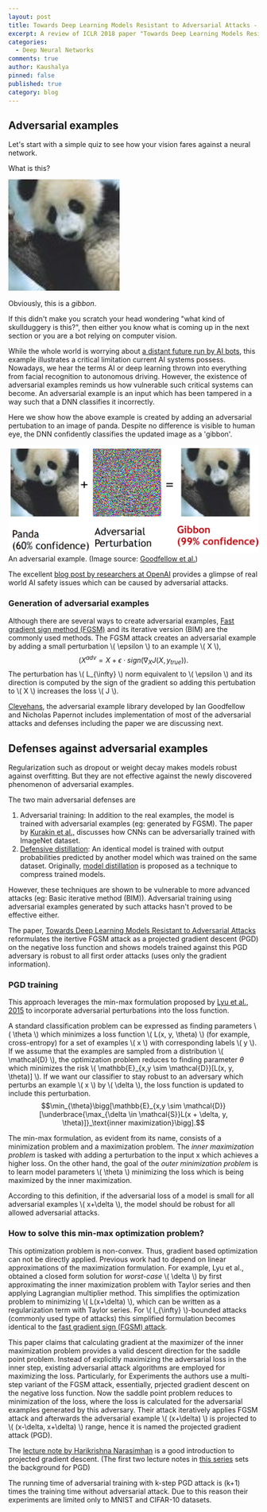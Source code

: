 ```yaml
---
layout: post
title: Towards Deep Learning Models Resistant to Adversarial Attacks - A review
excerpt: A review of ICLR 2018 paper "Towards Deep Learning Models Resistant to Adversarial Attacks"
categories:
  - Deep Neural Networks
comments: true
author: Kaushalya
pinned: false
published: true
category: blog
---
```


## Adversarial examples

Let's start with a simple quiz to see how your vision fares against a neural network.

What is this?

![guess][gibbon]

Obviously, this is a *gibbon*.

If this didn't make you scratch your head wondering "what kind of skullduggery is this?", then either you know what is coming up in the next section or you are a bot relying on computer vision.

While the whole world is worrying about [a distant future run by AI bots](https://futurism.com/father-artificial-intelligence-singularity-decades-away/), this example illustrates a critical limitation current AI systems possess.
Nowadays, we hear the terms AI or deep learning thrown into everything from facial recognition to autonomous driving. However, the existence of adversarial examples reminds us how vulnerable such critical systems can become. An adversarial example is an input which has been tampered in a way such that a DNN classifies it incorrectly.

Here we show how the above example is created by adding an adversarial pertubation to an image of panda. Despite no difference is visible to human eye, the DNN confidently classifies the updated image as a 'gibbon'.

![adversarial example][adv-panda]
An adversarial example. (Image source: [Goodfellow et al.](https://arxiv.org/abs/1412.6572))

The excellent [blog post by researchers at OpenAI](https://blog.openai.com/adversarial-example-research/) provides a glimpse of real world AI safety issues which can be caused by adversarial attacks.

### Generation of adversarial examples
Although there are several ways to create adversarial examples, [Fast gradient sign method (FGSM)](https://arxiv.org/abs/1412.6572) and its iterative version (BIM) are the commonly used methods. The FGSM attack creates an adversarial example by adding a small perturbation \\( \epsilon \\) to an example \\( X \\),
$$( X^{adv} = X + \epsilon \cdot sign(\nabla_X J (X, y_{true})).$$
The perturbation has \\( L_{\infty} \\) norm equivalent to \\(  \epsilon \\) and its direction is computed by the sign of the gradient so adding this pertubation to \\( X \\) increases the loss \\( J \\).

[Clevehans](https://github.com/tensorflow/cleverhans), the adversarial example library developed by Ian Goodfellow and Nicholas Papernot includes implementation of most of the adversarial attacks and defenses including the paper we are discussing next.

## Defenses against adversarial examples
Regularization such as dropout or weight decay makes models robust against overfitting. But they are not effective against the newly discovered phenomenon of adversarial examples.

The two main adversarial defenses are
1. Adversarial training: In addition to the real examples, the model is trained with adversarial examples (eg: generated by FGSM). The paper by [Kurakin et al.,](https://arxiv.org/abs/1611.01236) discusses how CNNs can be adversarially trained with ImageNet dataset.
2. [Defensive distillation](https://arxiv.org/abs/1511.04508): An identical model is trained with output probabilities predicted by another model which was trained on the same dataset. Originally, [model distillation](https://arxiv.org/abs/1503.02531) is proposed as a technique to compress trained models.

However, these techniques are shown to be vulnerable to more advanced attacks (eg: Basic iterative method (BIM)). Adversarial training using adversarial examples generated by such attacks hasn't proved to be effective either.

The paper, [Towards Deep Learning Models Resistant to Adversarial Attacks](https://arxiv.org/abs/1706.06083)
reformulates the itertive FGSM attack as a projected gradient descent (PGD) on the negative loss function and shows models trained against this PGD adversary is robust to all first order attacks (uses only the gradient information).

### PGD training
This approach leverages the min-max formulation proposed by [Lyu et al., 2015](https://arxiv.org/pdf/1511.06385.pdf) to incorporate adversarial perturbations into the loss function.

A standard classification problem can be expressed as finding parameters \\( \theta \\) which minimizes a loss  function \\( L(x, y, \theta) \\) (for example, cross-entropy) for a set of examples \\( x \\) with corresponding labels \\( y \\). If we assume that the examples are sampled from a distribution \\( \mathcal{D} \\), the optimization problem reduces to finding parameter $\theta$ which minimizes the risk \\( \mathbb{E}_{x,y \sim \mathcal{D}}[L(x, y, \theta)] \\). If we want our classifier to stay robust to an adversary which perturbs an example \\( x \\) by \\( \delta \\), the loss function is updated to include this perturbation.
$$\min_{\theta}\bigg[\mathbb{E}_{x,y \sim \mathcal{D}}[\underbrace{\max_{\delta \in \mathcal{S}}L(x + \delta, y, \theta)]}_\text{inner maximization}\bigg].$$

The min-max formulation, as evident from its name, consists of a minimization problem and a maximization problem. The _inner maximization problem_ is tasked with adding a perturbation to the input x which achieves a higher loss. On the other hand, the goal of the _outer minimization problem_ is to learn model parameters \\( \theta \\) minimizing the loss which is being maximized by the inner maximization.

According to this definition, if the adversarial loss of a model is small for all adversarial examples \\( x+\delta \\), the model should be robust for all allowed adversarial attacks.

### How to solve this min-max optimization problem?

This optimization problem is non-convex. Thus, gradient based optimization can not be directly applied. Previous work had to depend on linear approximations of the maximization formulation. For example, Lyu et al., obtained a closed form solution for _worst-case_ \\( \delta \\) by first approximating the inner maximization problem with Taylor series and then applying Lagrangian multiplier method. This simplifies the optimization problem to minimizing \\( L(x+\delta) \\), which can be written as a regularization term with Taylor series. For \\( l_{\infty} \\)-bounded attacks (commonly used type of attacks) this simplified formulation becomes identical to the [fast gradient sign (FGSM) attack](https://arxiv.org/abs/1412.6572).

This paper claims that calculating gradient at the maximizer of the inner maximization problem provides a valid descent direction for the saddle point problem. Instead of explicitly maximizing the adversarial loss in the inner step, existing adversarial attack algorithms are employed for maximizing the loss. Particularly, for Experiments the authors use a multi-step variant of the FGSM attack, essentially, prjected gradient descent on the negative loss function. Now the saddle point problem reduces to minimization of the loss, where the loss is calculated for the adversarial examples generated by this adversary. Their attack iteratively applies FGSM attack and afterwards the adversarial example \\( (x+\delta) \\) is projected to \\( (x-\delta, x+\delta) \\) range, hence it is named the projected gradient attack (PGD).

The [lecture note by Harikrishna Narasimhan](http://drona.csa.iisc.ernet.in/~e0270/Jan-2015/Tutorials/lecture-notes-3.pdf) is a good introduction to projected gradient descent. (The first two lecture notes in [this series](http://drona.csa.iisc.ernet.in/~e0270/Jan-2015/Tutorials/) sets the background for PGD)

The running time of adversarial training with k-step PGD attack is (k+1) times the training time without adversarial attack. Due to this reason their experiments are limited only to MNIST and CIFAR-10 datasets.

[adv-panda]: ../assets/images/adversarial/panda.png "Adversarial example"
[gibbon]: ../assets/images/adversarial/gibbon.png "Gibbon"
